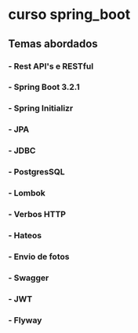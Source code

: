 # curso spring_boot
## Temas abordados
### - Rest API's e RESTful
### - Spring Boot 3.2.1 

### - Spring Initializr

### - JPA

### - JDBC

### - PostgresSQL

### - Lombok

### - Verbos HTTP

### - Hateos

### - Envio de fotos

### - Swagger

### - JWT 

### - Flyway
